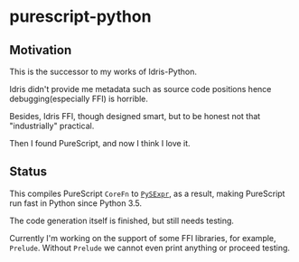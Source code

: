 # purescript-python


## Motivation

This is the successor to my works of Idris-Python.

Idris didn't provide me metadata such as source code positions hence debugging(especially FFI) is horrible.

Besides, Idris FFI, though designed smart, but to be honest not that "industrially" practical.

Then I found PureScript, and now I think I love it.

## Status

This compiles PureScript `CoreFn` to [`PySExpr`](https://github.com/thautwarm/PySExpr), as a result,
making PureScript run fast in Python since Python 3.5.

The code generation itself is finished, but still needs testing.

Currently I'm working on the support of some FFI libraries, for example, `Prelude`. Without `Prelude`
we cannot even print anything or proceed testing.
